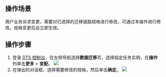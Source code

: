 
## 操作场景
用户业务诉求变更，需要对已选择的迁移链路规格进行修改，可通过本操作进行修改。规格变更后会立即生效。

## 操作步骤
1. 登录 [DTS 控制台](https://console.cloud.tencent.com/dts/migration)，在左侧导航选择**数据迁移**页，选择指定任务实例，在**操作**列单击**更多** > **变配**。
![](https://qcloudimg.tencent-cloud.cn/raw/803e07f7d26624d7e963434f10289059.png)
2. 在弹出的对话框，选择需要修改的规格，然后单击**确定**。
![](https://qcloudimg.tencent-cloud.cn/raw/60a7410770566b552f7c46f03fee9315.png)
